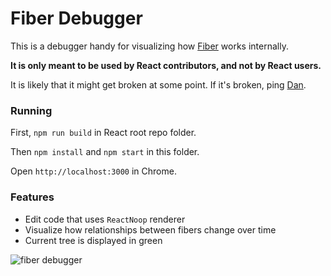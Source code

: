 # Fiber Debugger

This is a debugger handy for visualizing how [Fiber](https://github.com/facebook/react/issues/6170) works internally.

**It is only meant to be used by React contributors, and not by React users.**

It is likely that it might get broken at some point. If it's broken, ping [Dan](https://twitter.com/dan_abramov).

### Running

First, `npm run build` in React root repo folder.

Then `npm install` and `npm start` in this folder.

Open `http://localhost:3000` in Chrome.

### Features

* Edit code that uses `ReactNoop` renderer
* Visualize how relationships between fibers change over time
* Current tree is displayed in green

![fiber debugger](https://d17oy1vhnax1f7.cloudfront.net/items/3R2W1H2M3a0h3p1l133r/Screen%20Recording%202016-10-21%20at%2020.41.gif?v=e4323e51)


